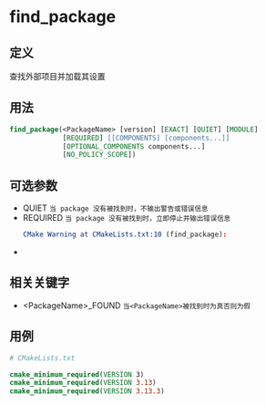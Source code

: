 # find_package

## 定义
查找外部项目并加载其设置

## 用法
````cmake
find_package(<PackageName> [version] [EXACT] [QUIET] [MODULE]
             [REQUIRED] [[COMPONENTS] [components...]]
             [OPTIONAL_COMPONENTS components...]
             [NO_POLICY_SCOPE])
````
## 可选参数
- QUIET `当 package 没有被找到时，不输出警告或错误信息`
- REQUIRED `当 package 没有被找到时，立即停止并输出错误信息`
    ````cmake
  CMake Warning at CMakeLists.txt:10 (find_package):
    ````
- 


## 相关关键字
- \<PackageName\>_FOUND `当<PackageName>被找到时为真否则为假`

## 用例
````cmake
# CMakeLists.txt

cmake_minimum_required(VERSION 3)
cmake_minimum_required(VERSION 3.13)
cmake_minimum_required(VERSION 3.13.3)
````
